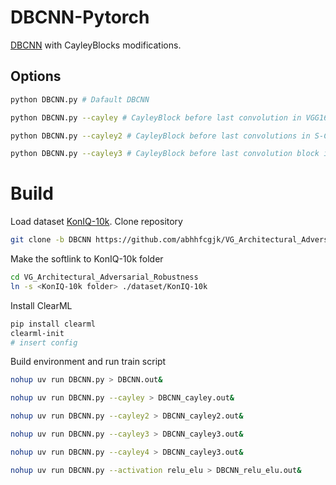 
# DBCNN-Pytorch
[DBCNN](https://github.com/zwx8981/DBCNN-PyTorch) with CayleyBlocks modifications.
## Options
```bash
python DBCNN.py # Dafault DBCNN
```
```bash
python DBCNN.py --cayley # CayleyBlock before last convolution in VGG16
```
```bash
python DBCNN.py --cayley2 # CayleyBlock before last convolutions in S-CNN and VGG16
```
```bash
python DBCNN.py --cayley3 # CayleyBlock before last convolution block in VGG16
```

# Build
Load dataset [KonIQ-10k](https://database.mmsp-kn.de/koniq-10k-database.html).
Clone repository
```bash
git clone -b DBCNN https://github.com/abhhfcgjk/VG_Architectural_Adversarial_Robustness.git
```
Make the softlink to KonIQ-10k folder
```bash
cd VG_Architectural_Adversarial_Robustness
ln -s <KonIQ-10k folder> ./dataset/KonIQ-10k
```
Install ClearML
```bash
pip install clearml
clearml-init
# insert config
```
Build environment and run train script
```bash
nohup uv run DBCNN.py > DBCNN.out&
```
```bash
nohup uv run DBCNN.py --cayley > DBCNN_cayley.out&
```
```bash
nohup uv run DBCNN.py --cayley2 > DBCNN_cayley2.out&
```
```bash
nohup uv run DBCNN.py --cayley3 > DBCNN_cayley3.out&
```
```bash
nohup uv run DBCNN.py --cayley4 > DBCNN_cayley3.out&
```
```bash
nohup uv run DBCNN.py --activation relu_elu > DBCNN_relu_elu.out&
```